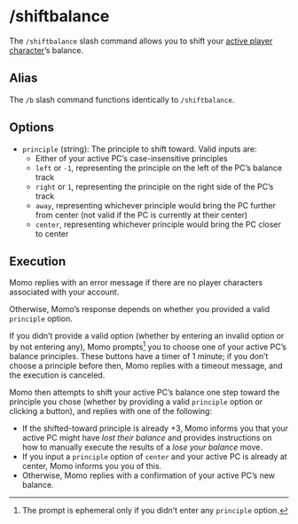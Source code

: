 # /shiftbalance

The `/shiftbalance` slash command allows you to shift your [active player character](_active-pc.md)’s balance.

## Alias

The `/b` slash command functions identically to `/shiftbalance`.

## Options

- `principle` (string): The principle to shift toward. Valid inputs are:
  - Either of your active PC’s case-insensitive principles
  - `left` or `-1`, representing the principle on the left of the PC’s balance track
  - `right` or `1`, representing the principle on the right side of the PC’s track
  - `away`, representing whichever principle would bring the PC further from center (not valid if the PC is currently at their center)
  - `center`, representing whichever principle would bring the PC closer to center

## Execution

Momo replies with an error message if there are no player characters associated with your account.

Otherwise, Momo’s response depends on whether you provided a valid `principle` option.

If you didn’t provide a valid option (whether by entering an invalid option or by not entering any), Momo prompts[^1] you to choose one of your active PC’s balance principles. These buttons have a timer of 1 minute; if you don’t choose a principle before then, Momo replies with a timeout message, and the execution is canceled.

Momo then attempts to shift your active PC’s balance one step toward the principle you chose (whether by providing a valid `principle` option or clicking a button), and replies with one of the following:

- If the shifted-toward principle is already +3, Momo informs you that your active PC might have _lost their balance_ and provides instructions on how to manually execute the results of a _lose your balance_ move.
- If you input a `principle` option of `center` and your active PC is already at center, Momo informs you you of this.
- Otherwise, Momo replies with a confirmation of your active PC’s new balance.

[^1]: The prompt is ephemeral only if you didn’t enter any `principle` option.
